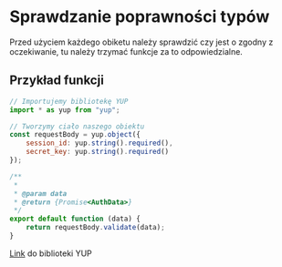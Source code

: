 Sprawdzanie poprawności typów
=============================

Przed użyciem każdego obiketu należy sprawdzić czy jest o zgodny z oczekiwanie, tu należy trzymać funkcje za to odpowiedzialne.

## Przykład funkcji

```js
// Importujemy bibliotekę YUP 
import * as yup from "yup";

// Tworzymy ciało naszego obiektu
const requestBody = yup.object({
    session_id: yup.string().required(),
    secret_key: yup.string().required()
});

/**
 *
 * @param data
 * @return {Promise<AuthData>}
 */
export default function (data) {
    return requestBody.validate(data);
}
```

[Link](https://github.com/jquense/yup) do biblioteki YUP